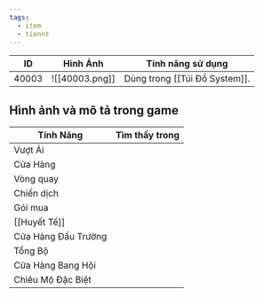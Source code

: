 ```yaml
---
tags:
  - item
  - tiennt
---
```


| ID    | Hình Ảnh       | Tính năng sử dụng             |
| ----- | -------------- | ----------------------------- |
| 40003 | ![[40003.png]] | Dùng trong [[Túi Đồ System]]. |
**Hình ảnh và mô tả trong game**
-

| Tính Năng           | Tìm thấy trong |
| ------------------- | :------------: |
| Vượt Ải             |                |
| Cửa Hàng            |                |
| Vòng quay           |                |
| Chiến dịch          |                |
| Gói mua             |                |
| [[Huyết Tế]]        |                |
| Cửa Hàng Đấu Trường |                |
| Tổng Bộ             |                |
| Cửa Hàng Bang Hội   |                |
| Chiêu Mộ Đặc Biệt   |                |


